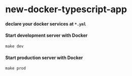 # new-docker-typescript-app

#### declare your docker services at `*.yml`

#### Start development server with Docker
```shell
make dev
```

#### Start production server with Docker
```shell
make prod
```
